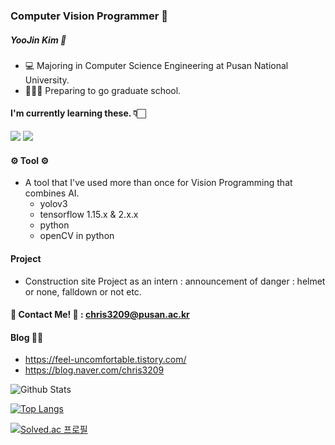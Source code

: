 ### Computer Vision Programmer 👀


##### YooJin Kim 🐶
- 💻 Majoring in Computer Science Engineering at Pusan National University. 
- 👩🏻‍🎓 Preparing to go graduate school.

#### I'm currently learning these. 👇🏻

<img src="https://img.shields.io/badge/Python-3776AB?style=flat-square&logo=Python&logoColor=white"/></a>
<img src="https://img.shields.io/badge/TensorFlow-FF6F00?style=flat-square&logo=TensorFlow&logoColor=white"/></a>

#### ⚙️ Tool ⚙️
- A tool that I've used more than once for Vision Programming that combines AI.
  - yolov3
  - tensorflow 1.15.x & 2.x.x
  - python
  - openCV in python

#### Project
- Construction site Project as an intern : announcement of danger : helmet or none, falldown or not etc.

#### 💌 Contact Me! 💌 : chris3209@pusan.ac.kr

#### Blog ✍🏻
- https://feel-uncomfortable.tistory.com/
- https://blog.naver.com/chris3209

![Github Stats](https://github-readme-stats.vercel.app/api?username=YooJ-K&show_icons=true)

[![Top Langs](https://github-readme-stats.vercel.app/api/top-langs/?username=YooJ-K&layout=compact)](https://github.com/YooJ-K/github-readme-stats)

[![Solved.ac 프로필](http://mazassumnida.wtf/api/v2/generate_badge?boj=20183172)](https://solved.ac/20183172)



